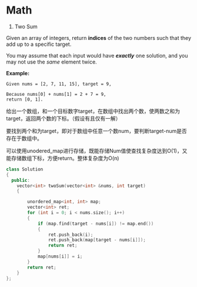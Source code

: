 # Math

 1. Two Sum

Given an array of integers, return **indices** of the two numbers such that they add up to a specific target.

You may assume that each input would have _**exactly**_ one solution, and you may not use the _same_ element twice.

**Example:**

```text
Given nums = [2, 7, 11, 15], target = 9,

Because nums[0] + nums[1] = 2 + 7 = 9,
return [0, 1].
```

给出一个数组，和一个目标数字target，在数组中找出两个数，使两数之和为target，返回两个数的下标。（假设有且仅有一解）

要找到两个和为target，即对于数组中任意一个数num，要判断target-num是否存在于数组中。

可以使用unodered\_map进行存储，既能存储Num值使查找复杂度达到O\(1\)，又能存储数组下标，方便return。整体复杂度为O\(n\)

```cpp
class Solution
{
  public:
	vector<int> twoSum(vector<int> &nums, int target)
	{

		unordered_map<int, int> map;
		vector<int> ret;
		for (int i = 0; i < nums.size(); i++)
		{
			if (map.find(target - nums[i]) != map.end())
			{
				ret.push_back(i);
				ret.push_back(map[target - nums[i]]);
				return ret;
			}
			map[nums[i]] = i;
		}
		return ret;
	}
};
```



